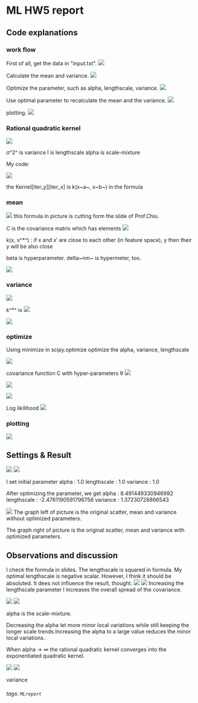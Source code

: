 # ML HW5 report

## Code explanations
### work flow
First of all, get the data in "input.txt".
![](https://i.imgur.com/WbtQyAv.png)

Calculate the mean and variance.
![](https://i.imgur.com/j4uyaW0.png)

Optimize the parameter, such as alpha, lengthscale, variance.
![](https://i.imgur.com/eXxrmcE.png)

Use optimal parameter to recalculate the mean and the variance.
![](https://i.imgur.com/8GOR2GR.png)

plotting.
![](https://i.imgur.com/ScIiZZh.png)



### Rational quadratic kernel
![](https://i.imgur.com/258EyNc.png)


σ^2^ is variance
l is lengthscale
alpha is scale-mixture

My code:

![](https://i.imgur.com/WjYqYIV.png)

the Kernel[iter_y][iter_x] is k(x~a~, x~b~) in the formula

### mean
![](https://i.imgur.com/yA8zaui.png)
this formula in picture is cutting form the slide of Prof.Chiu.

C is the covariance matrix which has elements
![](https://i.imgur.com/ZA7b1Ny.png)

k(x, x^*^) : if x and x′ are close to each other (in feature space), y then their y will be also close

beta is hyperparameter.
delta~nm~ is hypermeter, too.

![](https://i.imgur.com/Uw283D8.png)

### variance
![](https://i.imgur.com/vex4bTU.png)

k^*^ is ![](https://i.imgur.com/Cw2L2Gz.png)

![](https://i.imgur.com/DB9EhCK.png)


### optimize
Using minimize in scipy.optimize optimize the alpha, variance, lengthscale

![](https://i.imgur.com/E20wqws.png)




covariance function C with hyper-parameters θ
![](https://i.imgur.com/ilJqeIM.png)

![](https://i.imgur.com/69Tuyyv.png)

![](https://i.imgur.com/0m1guXv.png)

Log likilihood
![](https://i.imgur.com/oNDeth7.png)

### plotting
![](https://i.imgur.com/SjaI0uO.png)


## Settings & Result
![](https://i.imgur.com/GKtfFDh.png)
![](https://i.imgur.com/CN2obDI.png)

I set initial parameter
alpha : 1.0
lengthscale : 1.0
variance : 1.0


After optimizing the parameter, we get
alpha : 8.491449330946992
lengthscale : -2.4761190591796756
variance : 1.37230728866543

![](https://i.imgur.com/YKxOYoL.png)
The graph left of picture is the original scatter, mean and variance without optimized parameters.

The graph right of picture is the original scatter, mean and variance with optimized parameters.



## Observations and discussion
I check the formula in slides. The lengthscale is squared in formula. My optimal lengthscale is negative scalar. However, I think it should be absoluted. It dees not influence the result, thought.
![](https://i.imgur.com/tM27XzM.png)
![](https://i.imgur.com/Fn50lQp.png)
Increasing the lengthscale parameter l increases the overall spread of the covariance.

![](https://i.imgur.com/xSSPU5D.png)
![](https://i.imgur.com/ETXkDU6.png)

alpha is the scale-mixture.

Decreasing the alpha let more minor local variations while still keeping the longer scale trends.Increasing the alpha to a large value reduces the minor local variations.

When alpha -> $\infty$ the rational quadratic kernel converges into the exponentiated quadratic kernel.


![](https://i.imgur.com/DKmEK3W.png)
![](https://i.imgur.com/5oFp8mV.png)

variance


###### tags: `MLreport`